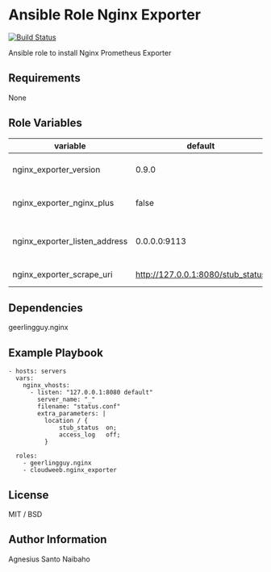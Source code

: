 Ansible Role Nginx Exporter
=========

[![Build Status](https://travis-ci.com/cloudweeb/ansible-role-nginx_exporter.svg?branch=master)](https://travis-ci.com/cloudweeb/ansible-role-nginx_exporter)

Ansible role to install Nginx Prometheus Exporter

Requirements
------------

None

Role Variables
--------------

| variable                      | default                           | comment                       |
|-------------------------------|-----------------------------------|-------------------------------|
| nginx_exporter_version        | 0.9.0                             | nginx exporter version        |
| nginx_exporter_nginx_plus     | false                             | set true if use nginx plus    |
| nginx_exporter_listen_address | 0.0.0.0:9113                      | nginx exporter listen address |
| nginx_exporter_scrape_uri     | <http://127.0.0.1:8080/stub_status> | nginx status url              |

Dependencies
------------

geerlingguy.nginx

Example Playbook
----------------

    - hosts: servers
      vars:
        nginx_vhosts:
          - listen: "127.0.0.1:8080 default"
            server_name: "_"
            filename: "status.conf"
            extra_parameters: |
              location / {
                  stub_status  on;
                  access_log   off;
              }

      roles:
        - geerlingguy.nginx
        - cloudweeb.nginx_exporter

License
-------

MIT / BSD

Author Information
------------------

Agnesius Santo Naibaho
